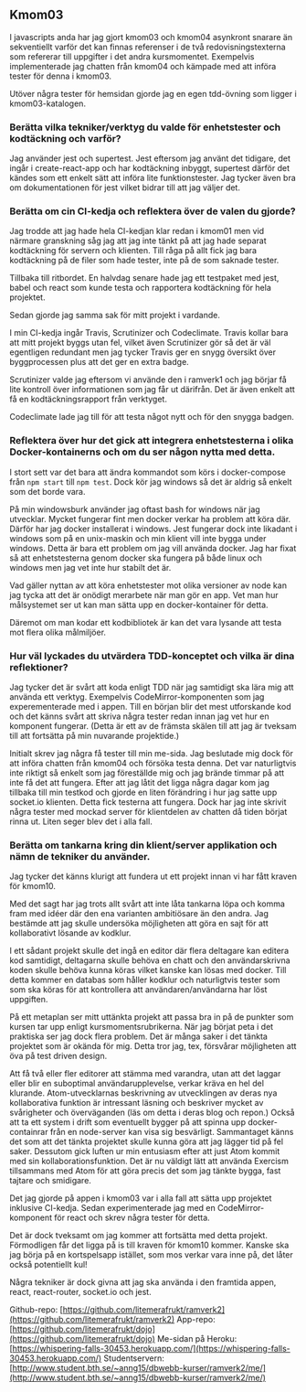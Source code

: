 ## Kmom03

I javascripts anda har jag gjort kmom03 och kmom04 asynkront snarare än
sekventiellt varför det kan finnas referenser i de två redovisningstexterna som
refererar till uppgifter i det andra kursmomentet. Exempelvis implementerade jag
chatten från kmom04 och kämpade med att införa tester för denna i kmom03.

Utöver några tester för hemsidan gjorde jag en egen tdd-övning som ligger i
kmom03-katalogen.

### Berätta vilka tekniker/verktyg du valde för enhetstester och kodtäckning och varför?

Jag använder jest och supertest. Jest eftersom jag använt det tidigare, det
ingår i create-react-app och har kodtäckning inbyggt, supertest därför det
kändes som ett enkelt sätt att införa lite funktionstester. Jag tycker även bra
om dokumentationen för jest vilket bidrar till att jag väljer det.

### Berätta om cin CI-kedja och reflektera över de valen du gjorde?

Jag trodde att jag hade hela CI-kedjan klar redan i kmom01 men vid närmare
granskning såg jag att jag inte tänkt på att jag hade separat kodtäckning för
servern och klienten. Till råga på allt fick jag bara kodtäckning på de filer
som hade tester, inte på de som saknade tester.

Tillbaka till ritbordet. En halvdag senare hade jag ett testpaket med jest,
babel och react som kunde testa och rapportera kodtäckning för hela projektet.

Sedan gjorde jag samma sak för mitt projekt i vardande.

I min CI-kedja ingår Travis, Scrutinizer och Codeclimate. Travis kollar bara att
mitt projekt byggs utan fel, vilket även Scrutinizer gör så det är väl
egentligen redundant men jag tycker Travis ger en snygg översikt över
byggprocessen plus att det ger en extra badge.

Scrutinizer valde jag eftersom vi använde den i ramverk1 och jag börjar få lite
kontroll över informationen som jag får ut därifrån. Det är även enkelt att få
en kodtäckningsrapport från verktyget.

Codeclimate lade jag till för att testa något nytt och för den snygga badgen.

### Reflektera över hur det gick att integrera enhetstesterna i olika Docker-kontainerns och om du ser någon nytta med detta.

I stort sett var det bara att ändra kommandot som körs i docker-compose från
`npm start` till `npm test`. Dock kör jag windows så det är aldrig så enkelt som
det borde vara.

På min windowsburk använder jag oftast bash for windows när jag utvecklar.
Mycket fungerar fint men docker verkar ha problem att köra där. Därför har jag
docker installerat i windows. Jest fungerar dock inte likadant i windows som på
en unix-maskin och min klient vill inte bygga under windows. Detta är bara ett
problem om jag vill använda docker. Jag har fixat så att enhetstesterna genom
docker ska fungera på både linux och windows men jag vet inte hur stabilt det
är.

Vad gäller nyttan av att köra enhetstester mot olika versioner av node kan jag
tycka att det är onödigt merarbete när man gör en app. Vet man hur målsystemet
ser ut kan man sätta upp en docker-kontainer för detta.

Däremot om man kodar ett kodbibliotek är kan det vara lysande att testa mot
flera olika målmiljöer.

### Hur väl lyckades du utvärdera TDD-konceptet och vilka är dina reflektioner?

Jag tycker det är svårt att koda enligt TDD när jag samtidigt ska lära mig att
använda ett verktyg. Exempelvis CodeMirror-komponenten som jag experementerade
med i appen. Till en början blir det mest utforskande kod och det känns svårt
att skriva några tester redan innan jag vet hur en komponent fungerar. (Detta är
ett av de främsta skälen till att jag är tveksam till att fortsätta på min
nuvarande projektide.)

Initialt skrev jag några få tester till min me-sida. Jag beslutade mig dock för
att införa chatten från kmom04 och försöka testa denna. Det var naturligtvis
inte riktigt så enkelt som jag föreställde mig och jag brände timmar på att inte
få det att fungera. Efter att jag låtit det ligga några dagar kom jag tillbaka
till min testkod och gjorde en liten förändring i hur jag satte upp socket.io
klienten. Detta fick testerna att fungera. Dock har jag inte skrivit några
tester med mockad server för klientdelen av chatten då tiden börjat rinna ut.
Liten seger blev det i alla fall.

### Berätta om tankarna kring din klient/server applikation och nämn de tekniker du använder.

Jag tycker det känns klurigt att fundera ut ett projekt innan vi har fått kraven
för kmom10.

Med det sagt har jag trots allt svårt att inte låta tankarna löpa och komma fram
med idéer där den ena varianten ambitiösare än den andra. Jag bestämde att jag
skulle undersöka möjligheten att göra en sajt för att kollaborativt lösande av
kodklur.

I ett sådant projekt skulle det ingå en editor där flera deltagare kan editera
kod samtidigt, deltagarna skulle behöva en chatt och den användarskrivna koden
skulle behöva kunna köras vilket kanske kan lösas med docker. Till detta kommer
en databas som håller kodklur och naturligtvis tester som som ska köras för att
kontrollera att användaren/användarna har löst uppgiften.

På ett metaplan ser mitt uttänkta projekt att passa bra in på de punkter som
kursen tar upp enligt kursmomentsrubrikerna. När jag börjat peta i det praktiska
ser jag dock flera problem. Det är många saker i det tänkta projektet som är
okända för mig. Detta tror jag, tex, försvårar möjligheten att öva på test
driven design.

Att få två eller fler editorer att stämma med varandra, utan att det laggar
eller blir en suboptimal användarupplevelse, verkar kräva en hel del klurande.
Atom-utvecklarnas beskrivning av utvecklingen av deras nya kollaborativa
funktion är intressant läsning och beskriver mycket av svårigheter och
överväganden (läs om detta i deras blog och repon.) Också att ta ett system i
drift som eventuellt bygger på att spinna upp docker-containrar från en
node-server kan visa sig besvärligt. Sammantaget känns det som att det tänkta
projektet skulle kunna göra att jag lägger tid på fel saker. Dessutom gick
luften ur min entusiasm efter att just Atom kommit med sin
kollaborationsfunktion. Det är nu väldigt lätt att använda Exercism tillsammans
med Atom för att göra precis det som jag tänkte bygga, fast tajtare och
smidigare.

Det jag gjorde på appen i kmom03 var i alla fall att sätta upp projektet
inklusive CI-kedja. Sedan experimenterade jag med en CodeMirror-komponent för
react och skrev några tester för detta.

Det är dock tveksamt om jag kommer att fortsätta med detta projekt. Förmodligen
får det ligga på is till kraven för kmom10 kommer. Kanske ska jag börja på en
kortspelsapp istället, som mos verkar vara inne på, det låter också potentiellt
kul!

Några tekniker är dock givna att jag ska använda i den framtida appen, react,
react-router, socket.io och jest.

Github-repo:
[https://github.com/litemerafrukt/ramverk2](https://github.com/litemerafrukt/ramverk2)
App-repo:
[https://github.com/litemerafrukt/dojo](https://github.com/litemerafrukt/dojo)
Me-sidan på Heroku:
[https://whispering-falls-30453.herokuapp.com/](https://whispering-falls-30453.herokuapp.com/)
Studentservern:
[http://www.student.bth.se/~anng15/dbwebb-kurser/ramverk2/me/](http://www.student.bth.se/~anng15/dbwebb-kurser/ramverk2/me/)
